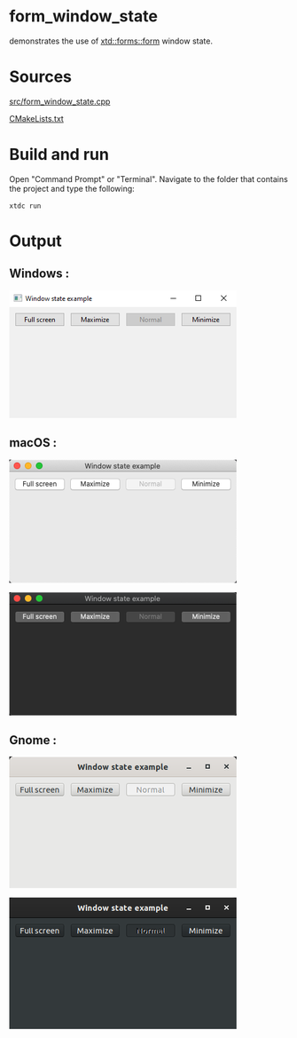 # form_window_state

demonstrates the use of [xtd::forms::form](../../../src/xtd_forms/include/xtd/forms/form.hpp) window state.

# Sources

[src/form_window_state.cpp](src/form_window_state.cpp)

[CMakeLists.txt](CMakeLists.txt)

# Build and run

Open "Command Prompt" or "Terminal". Navigate to the folder that contains the project and type the following:

```shell
xtdc run
```

# Output

## Windows :

![Screenshot](../../../docs/pictures/examples/form_window_state_w.png)

## macOS :

![Screenshot](../../../docs/pictures/examples/form_window_state_m.png)

![Screenshot](../../../docs/pictures/examples/form_window_state_md.png)

## Gnome :

![Screenshot](../../../docs/pictures/examples/form_window_state_g.png)

![Screenshot](../../../docs/pictures/examples/form_window_state_gd.png)
